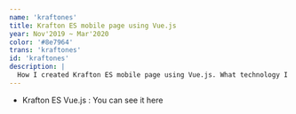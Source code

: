 ```yaml
---
name: 'kraftones'
title: Krafton ES mobile page using Vue.js
year: Nov'2019 ~ Mar'2020
color: '#8e7964'
trans: 'kraftones'
id: 'kraftones'
description: |
  How I created Krafton ES mobile page using Vue.js. What technology I used and why.
---
```


<!-- ## Why did I re-do my website with Nuxt? -->

- Krafton ES Vue.js : <nuxt-link to="/">You can see it here</nuxt-link>